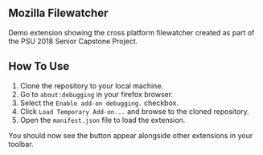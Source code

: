 ## Mozilla Filewatcher
Demo extension showing the cross platform filewatcher created as part of the PSU 2018 Senior Capstone Project.

## How To Use
1. Clone the repository to your local machine.
2. Go to `about:debugging` in your firefox browser.
3. Select the `Enable add-on debugging.` checkbox.
4. Click `Load Temporary Add-on...` and browse to the cloned repository.
5. Open the `manifest.json` file to load the extension.

You should now see the button appear alongside other extensions in your toolbar.
